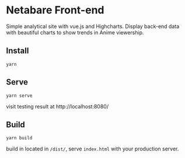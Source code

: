 # Netabare Front-end

Simple analytical site with vue.js and Highcharts.  Display back-end data with beautiful charts to show trends in Anime viewership.


## Install

```yarn```

## Serve

```yarn serve```

visit testing result at http://localhost:8080/

## Build

```yarn build```

build in located in `/dist/`, serve `index.html` with your production server.